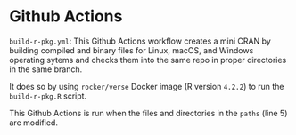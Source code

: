# Github Actions

`build-r-pkg.yml`: This Github Actions workflow creates a mini CRAN by building compiled and binary files for Linux, macOS, and Windows operating sytems and checks them into the same repo in proper directories in the same branch.

It does so by using `rocker/verse` Docker image (R version `4.2.2`) to run the `build-r-pkg.R` script.

This Github Actions is run when the files and directories in the `paths` (line 5) are modified.
